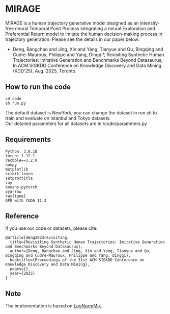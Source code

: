 # MIRAGE
MIRAGE is a human trajectory generative model designed as an intensity-free neural Temporal Point Process integrating a neural Exploration and Preferential Return model to imitate the human decision-making process in trajectory generation. Please see the details in our paper below:  
- Deng, Bangchao and Jing, Xin and Yang, Tianyue and Qu, Bingqing and Cudre-Mauroux, Philippe and Yang, Dingqi*, Revisiting Synthetic Human Trajectories: Imitative Generation and Benchmarks Beyond Datasaurus, In ACM SIGKDD Conference on Knowledge Discovery and Data Mining (KDD'25), Aug. 2025, Toronto.
## How to run the code
```
cd code
sh run.py
```
The default dataset is NewYork, you can change the dataset in run.sh to train and evaluate on Istanbul and Tokyo datasets.  
Our detailed parameters for all datasets are in /code/parameters.py

## Requirements
```
Python: 3.8.18  
torch: 1.12.1  
recbole==1.2.0  
numpy  
matplotlib  
scikit-learn  
setproctitle  
ray  
kmeans-pytorch  
pyarrow  
ray[tune]  
GPU with CUDA 11.3
```

## Reference
If you use our code or datasets, please cite:
```
@article{deng2024revisiting,
  title={Revisiting Synthetic Human Trajectories: Imitative Generation and Benchmarks Beyond Datasaurus},
  author={Deng, Bangchao and Jing, Xin and Yang, Tianyue and Qu, Bingqing and Cudre-Mauroux, Philippe and Yang, Dingqi},
  booktitle={Proceedings of the 31st ACM SIGKDD Conference on Knowledge Discovery and Data Mining},
  pages={},
  year={2025}
}
```
## Note
The implementation is based on [LogNormMix](https://github.com/shchur/ifl-tpp).
